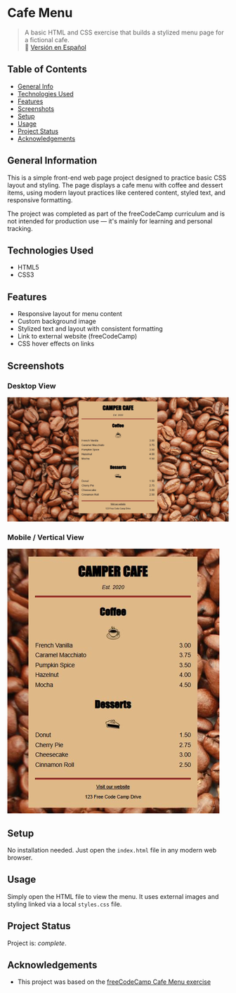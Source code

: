 # Cafe Menu
> A basic HTML and CSS exercise that builds a stylized menu page for a fictional cafe.  
> 📘 [Versión en Español](./README.es.md)

## Table of Contents
* [General Info](#general-information)
* [Technologies Used](#technologies-used)
* [Features](#features)
* [Screenshots](#screenshots)
* [Setup](#setup)
* [Usage](#usage)
* [Project Status](#project-status)
* [Acknowledgements](#acknowledgements)

## General Information
This is a simple front-end web page project designed to practice basic CSS layout and styling. The page displays a cafe menu with coffee and dessert items, using modern layout practices like centered content, styled text, and responsive formatting.

The project was completed as part of the freeCodeCamp curriculum and is not intended for production use — it's mainly for learning and personal tracking.

## Technologies Used
- HTML5
- CSS3

## Features
- Responsive layout for menu content
- Custom background image
- Stylized text and layout with consistent formatting
- Link to external website (freeCodeCamp)
- CSS hover effects on links

## Screenshots

### Desktop View
![Desktop screenshot](./screenshots/desktop.jpg)

### Mobile / Vertical View
![Mobile screenshot](./screenshots/mobile.jpg)

## Setup
No installation needed. Just open the `index.html` file in any modern web browser.

## Usage
Simply open the HTML file to view the menu. It uses external images and styling linked via a local `styles.css` file.

## Project Status
Project is: _complete_.

## Acknowledgements
- This project was based on the [freeCodeCamp Cafe Menu exercise](https://www.freecodecamp.org/learn/full-stack-developer/workshop-cafe-menu)
